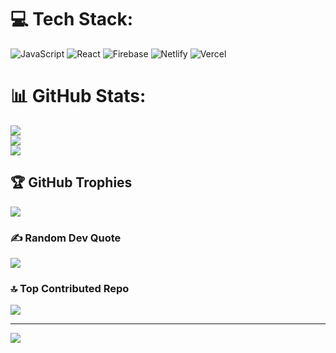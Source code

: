 
# 💻 Tech Stack:
![JavaScript](https://img.shields.io/badge/javascript-%23323330.svg?style=for-the-badge&logo=javascript&logoColor=%23F7DF1E) ![React](https://img.shields.io/badge/react-%2320232a.svg?style=for-the-badge&logo=react&logoColor=%2361DAFB) ![Firebase](https://img.shields.io/badge/firebase-%23039BE5.svg?style=for-the-badge&logo=firebase) ![Netlify](https://img.shields.io/badge/netlify-%23000000.svg?style=for-the-badge&logo=netlify&logoColor=#00C7B7) ![Vercel](https://img.shields.io/badge/vercel-%23000000.svg?style=for-the-badge&logo=vercel&logoColor=white)
# 📊 GitHub Stats:
![](https://github-readme-stats.vercel.app/api?username=Siamsarowar007&theme=dark&hide_border=false&include_all_commits=false&count_private=false)<br/>
![](https://nirzak-streak-stats.vercel.app/?user=Siamsarowar007&theme=dark&hide_border=false)<br/>
![](https://github-readme-stats.vercel.app/api/top-langs/?username=Siamsarowar007&theme=dark&hide_border=false&include_all_commits=false&count_private=false&layout=compact)

## 🏆 GitHub Trophies
![](https://github-profile-trophy.vercel.app/?username=Siamsarowar007&theme=radical&no-frame=false&no-bg=true&margin-w=4)

### ✍️ Random Dev Quote
![](https://quotes-github-readme.vercel.app/api?type=horizontal&theme=radical)

### 🔝 Top Contributed Repo
![](https://github-contributor-stats.vercel.app/api?username=Siamsarowar007&limit=5&theme=dark&combine_all_yearly_contributions=true)

---
[![](https://visitcount.itsvg.in/api?id=Siamsarowar007&icon=0&color=0)](https://visitcount.itsvg.in)

<!-- Proudly created with GPRM ( https://gprm.itsvg.in ) -->
